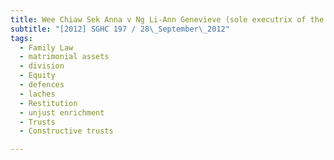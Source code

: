 ```yaml
---
title: Wee Chiaw Sek Anna v Ng Li-Ann Genevieve (sole executrix of the estate of Ng Hock Seng, 
subtitle: "[2012] SGHC 197 / 28\_September\_2012"
tags:
  - Family Law
  - matrimonial assets
  - division
  - Equity
  - defences
  - laches
  - Restitution
  - unjust enrichment
  - Trusts
  - Constructive trusts

---
```


